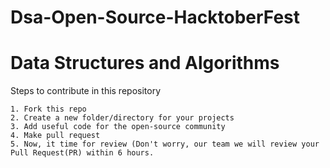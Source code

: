 # Dsa-Open-Source-HacktoberFest
<h1 align="centre">
    <b>  Data Structures and Algorithms  </b>
</h1>





Steps to contribute in this repository

    1. Fork this repo
    2. Create a new folder/directory for your projects
    3. Add useful code for the open-source community
    4. Make pull request
    5. Now, it time for review (Don't worry, our team we will review your Pull Request(PR) within 6 hours.
